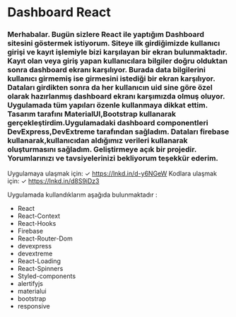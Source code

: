 # Dashboard React

### Merhabalar. Bugün sizlere React ile yaptığım Dashboard sitesini göstermek istiyorum. Siteye ilk girdiğimizde kullanıcı girişi ve kayıt işlemiyle bizi karşılayan bir ekran bulunmaktadır. Kayıt olan veya giriş yapan kullanıcılara bilgiler doğru olduktan sonra dashboard ekranı karşılıyor. Burada data bilgilerini kullanıcı girmemiş ise girmesini istediği bir ekran karşılıyor. Dataları girdikten sonra da her kullanıcın uid sine göre özel olarak hazırlanmış dashboard ekranı karşımızda olmuş oluyor. Uygulamada tüm yapıları özenle kullanmaya dikkat ettim. Tasarım tarafını MaterialUI,Bootstrap kullanarak gerçekleştirdim.Uygulamadaki dashboard componentleri DevExpress,DevExtreme tarafından sağladım. Dataları firebase kullanarak,kullanıcıdan aldığımız verileri kullanarak oluşturmasını sağladım. Geliştirmeye açık bir projedir. Yorumlarınızı ve tavsiyelerinizi bekliyorum teşekkür ederim.

Uygulamaya ulaşmak için:
✓ https://lnkd.in/d-y6NGeW
Kodlara ulaşmak için:
✓ https://lnkd.in/d8S9iDz3

Uygulamada kullandıklarım aşağıda bulunmaktadır :

* React
* React-Context
* React-Hooks
* Firebase
* React-Router-Dom
* devexpress
* devextreme
* React-Loading
* React-Spinners
* Styled-components
* alertifyjs
* materialui
* bootstrap
* responsive
